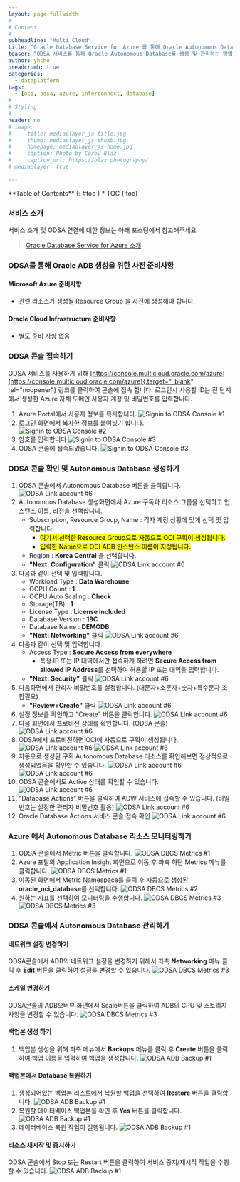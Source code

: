 ```yaml
---
layout: page-fullwidth
#
# Content
#
subheadline: "Multi Cloud"
title: "Oracle Database Service for Azure 를 통해 Oracle Autonomous Database 생성 및 관리하기"
teaser: "ODSA 서비스를 통해 Oracle Autonomous Database를 생성 및 관리하는 방법에 대해 알아봅니다"
author: yhcho
breadcrumb: true
categories:
  - dataplatform
tags:
  - [oci, odsa, azure, interconnect, database]
#
# Styling
#
header: no
# image:
#     title: mediaplayer_js-title.jpg
#     thumb: mediaplayer_js-thumb.jpg
#     homepage: mediaplayer_js-home.jpg
#     caption: Photo by Corey Blaz
#     caption_url: https://blaz.photography/
# mediaplayer: true

---
```


<div class="panel radius" markdown="1">
**Table of Contents**
{: #toc }
*  TOC
{:toc}
</div>

### 서비스 소개
서비스 소개 및 ODSA 연결에 대한 정보는 아래 포스팅에서 참고해주세요
> [Oracle Database Service for Azure 소개](/dataplatform/oracle-database-service-for-azure/)

### ODSA를 통해 Oracle ADB 생성을 위한 사전 준비사항
#### Microsoft Azure 준비사항
- 관련 리소스가 생성될 Resource Group 을 사전에 생성해야 합니다.

#### Oracle Cloud Infrastructure 준비사항
- 별도 준비 사항 없음

### ODSA 콘솔 접속하기
ODSA 서비스를 사용하기 위해 [https://console.multicloud.oracle.com/azure](https://console.multicloud.oracle.com/azure){:target="_blank" rel="noopener"} 링크를 클릭하여 콘솔에 접속 합니다.
로그인시 사용할 ID는 전 단계에서 생성한 Azure 자체 도메인 사용자 계정 및 비밀번호를 입력합니다.
1. Azure Portal에서 사용자 정보를 복사합니다.
   ![Signin to ODSA Console #1]({{site.urlblogimg2022_2023}}/assets/img/dataplatform/2022/oracle-odsa-signin-1.png)
2. 로그인 화면에서 복사한 정보를 붙여넣기 합니다.
   ![Signin to ODSA Console #2]({{site.urlblogimg2022_2023}}/assets/img/dataplatform/2022/oracle-odsa-signin-2.png)
3. 암호를 입력합니다
   ![Signin to ODSA Console #3]({{site.urlblogimg2022_2023}}/assets/img/dataplatform/2022/oracle-odsa-signin-3.png)
4. ODSA 콘솔에 접속되었습니다.
   ![Signin to ODSA Console #3]({{site.urlblogimg2022_2023}}/assets/img/dataplatform/2022/oracle-odsa-signin-5.png)

### ODSA 콘솔 확인 및 Autonomous Database 생성하기
1. ODSA 콘솔에서 Autonomous Database 버튼을 클릭합니다.
   ![ODSA Link account #6]({{site.urlblogimg2022_2023}}/assets/img/dataplatform/2022/oracle-odsa-service-console-1.png)
2. Autonomous Database 생성화면에서 Azure 구독과 리소스 그룹을 선택하고 인스턴스 이름, 리전을 선택합니다.
   - Subscription, Resource Group, Name : 각자 계정 상황에 맞게 선택 및 입력합니다. 
     - <mark>여기서 선택한 Resource Group으로 자동으로 OCI 구획이 생성됩니다.</mark>
     - <mark>입력한 Name으로 OCI ADB 인스턴스 이름이 지정됩니다.</mark>
   - Region : **Korea Central** 을 선택합니다.
   - **"Next: Configuration"** 클릭
   ![ODSA Link account #6]({{site.urlblogimg2022_2023}}/assets/img/dataplatform/2022/oracle-odsa-service-console-2.png)
3. 다음과 같이 선택 및 입력합니다.
   - Workload Type : **Data Warehouse**
   - OCPU Count : **1**
   - OCPU Auto Scaling : **Check**
   - Storage(TB) : **1**
   - License Type : **License included**
   - Database Version : **19C**
   - Database Name : **DEMODB**
   - **"Next: Networking"** 클릭
   ![ODSA Link account #6]({{site.urlblogimg2022_2023}}/assets/img/dataplatform/2022/oracle-odsa-service-console-3.png)
4. 다음과 같이 선택 및 입력합니다.
   - Access Type : **Secure Access from everywhere**
     - 특정 IP 또는 IP 대역에서만 접속하게 하려면 **Secure Access from allowed IP Address**를 선택하여 허용할 IP 또는 대역을 입력합니다.
   - **"Next: Security"** 클릭
   ![ODSA Link account #6]({{site.urlblogimg2022_2023}}/assets/img/dataplatform/2022/oracle-odsa-service-console-4.png)
5. 다음화면에서 관리자 비밀번호를 설정합니다. (대문자+소문자+숫자+특수문자 조합필요)
   - **"Review+Create"** 클릭
   ![ODSA Link account #6]({{site.urlblogimg2022_2023}}/assets/img/dataplatform/2022/oracle-odsa-service-console-5.png)
6. 설정 정보를 확인하고 "Create" 버튼을 클릭합니다.
   ![ODSA Link account #6]({{site.urlblogimg2022_2023}}/assets/img/dataplatform/2022/oracle-odsa-service-console-6.png)
7. 다음 화면에서 프로비전 상태를 확인합니다. (ODSA 콘솔)
   ![ODSA Link account #6]({{site.urlblogimg2022_2023}}/assets/img/dataplatform/2022/oracle-odsa-service-console-7.png)
8. ODSA에서 프로비전하면 OCI에 자동으로 구획이 생성됩니다.
   ![ODSA Link account #6]({{site.urlblogimg2022_2023}}/assets/img/dataplatform/2022/oracle-odsa-service-console-8.png)
   ![ODSA Link account #6]({{site.urlblogimg2022_2023}}/assets/img/dataplatform/2022/oracle-odsa-service-console-9.png)
9. 자동으로 생성된 구획 Autonomous Database 리소스를 확인해보면 정상적으로 생성되었음을 확인할 수 있습니다.
   ![ODSA Link account #6]({{site.urlblogimg2022_2023}}/assets/img/dataplatform/2022/oracle-odsa-service-console-10.png)
   ![ODSA Link account #6]({{site.urlblogimg2022_2023}}/assets/img/dataplatform/2022/oracle-odsa-service-console-11.png)
10. ODSA 콘솔에서도 Active 상태를 확인할 수 있습니다.
    ![ODSA Link account #6]({{site.urlblogimg2022_2023}}/assets/img/dataplatform/2022/oracle-odsa-service-console-12.png)
11. "Database Actions" 버튼을 클릭하여 ADW 서비스에 접속할 수 있습니다. (비밀번호는 설정한 관리자 비밀번호 활용)
    ![ODSA Link account #6]({{site.urlblogimg2022_2023}}/assets/img/dataplatform/2022/oracle-odsa-service-console-13.png)
12. Oracle Database Actions 서비스 콘솔 접속 확인
    ![ODSA Link account #6]({{site.urlblogimg2022_2023}}/assets/img/dataplatform/2022/oracle-odsa-service-console-14.png)

### Azure 에서 Autonomous Database 리소스 모니터링하기
1. ODSA 콘솔에서 Metric 버튼을 클릭합니다.
   ![ODSA DBCS Metrics #1]({{site.urlblogimg2022_2023}}/assets/img/dataplatform/2022/oracle-odsa-adb-metrics-1.png)
2. Azure 포탈의 Application Insight 화면으로 이동 후 좌측 하단 Metrics 메뉴를 클릭합니다.
   ![ODSA DBCS Metrics #1]({{site.urlblogimg2022_2023}}/assets/img/dataplatform/2022/oracle-odsa-adb-metrics-2.png)
3. 이동된 화면에서 Metric Namespace를 클릭 후 자동으로 생성된 **oracle_oci_database**를 선택합니다.
   ![ODSA DBCS Metrics #2]({{site.urlblogimg2022_2023}}/assets/img/dataplatform/2022/oracle-odsa-adb-metrics-3.png)
4. 원하는 지표를 선택하여 모니터링을 수행합니다.
   ![ODSA DBCS Metrics #3]({{site.urlblogimg2022_2023}}/assets/img/dataplatform/2022/oracle-odsa-adb-metrics-5.png)
   ![ODSA DBCS Metrics #3]({{site.urlblogimg2022_2023}}/assets/img/dataplatform/2022/oracle-odsa-adb-metrics-4.png)

### ODSA 콘솔에서 Autonomous Database 관리하기
#### 네트워크 설정 변경하기
ODSA콘솔에서 ADB의 네트워크 설정을 변경하기 위해서 좌측 **Networking** 메뉴 클릭 후 **Edit** 버튼을 클릭하여 설정을 변경할 수 있습니다.
![ODSA DBCS Metrics #3]({{site.urlblogimg2022_2023}}/assets/img/dataplatform/2022/oracle-odsa-adb-network-1.png)

#### 스케일 변경하기
ODSA콘솔의 ADB오버뷰 화면에서 Scale버튼을 클릭하여 ADB의 CPU 및 스토리지 사양을 변경할 수 있습니다.
![ODSA DBCS Metrics #3]({{site.urlblogimg2022_2023}}/assets/img/dataplatform/2022/oracle-odsa-adb-scale-1.png)

#### 백업본 생성 하기
1. 백업본 생성을 위해 좌측 메뉴에서 **Backups** 메뉴를 클릭 후 **Create** 버튼을 클릭하여 백업 이름을 입력하여 백업을 생성합니다.
   ![ODSA ADB Backup #1]({{site.urlblogimg2022_2023}}/assets/img/dataplatform/2022/oracle-odsa-adb-backup-1.png)

#### 백업본에서 Database 복원하기
1. 생성되어있는 백업본 리스트에서 복원할 백업을 선택하여 **Restore** 버튼을 클릭합니다.
   ![ODSA ADB Backup #1]({{site.urlblogimg2022_2023}}/assets/img/dataplatform/2022/oracle-odsa-adb-backup-2.png)
2. 복원할 데이터베이스 백업본을 확인 후 **Yes** 버튼을 클릭합니다.
   ![ODSA ADB Backup #1]({{site.urlblogimg2022_2023}}/assets/img/dataplatform/2022/oracle-odsa-adb-backup-3.png)
3. 데이터베이스 복원 작업이 실행됩니다.
   ![ODSA ADB Backup #1]({{site.urlblogimg2022_2023}}/assets/img/dataplatform/2022/oracle-odsa-adb-backup-4.png)

#### 리소스 재시작 및 중지하기
ODSA 콘솔에서 Stop 또는 Restart 버튼을 클릭하여 서비스 중지/재시작 작업을 수행할 수 있습니다.
![ODSA ADB Backup #1]({{site.urlblogimg2022_2023}}/assets/img/dataplatform/2022/oracle-odsa-adb-control.png)
